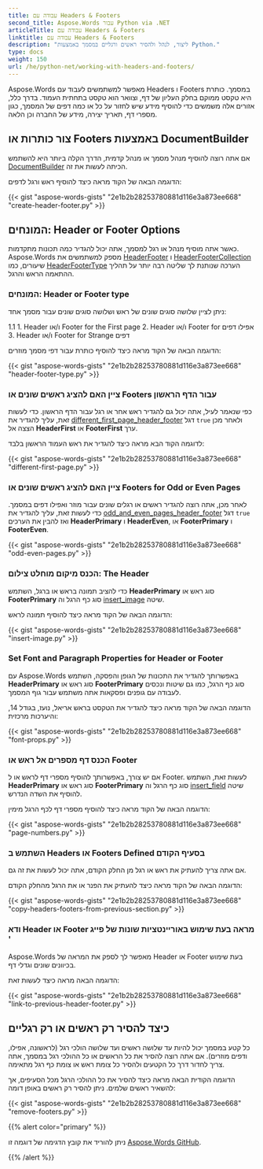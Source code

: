```yaml
---
title: עבודה עם Headers & Footers
second_title: Aspose.Words עבור Python via .NET
articleTitle: עבודה עם Headers & Footers
linktitle: עבודה עם Headers & Footers
description: "ליצור, לנהל ולהסיר ראשים ורגליים במסמך באמצעות Python."
type: docs
weight: 150
url: /he/python-net/working-with-headers-and-footers/
---
```


Aspose.Words מאפשר למשתמשים לעבוד עם Headers ו Footers במסמך. כותרת היא טקסט ממוקם בחלק העליון של דף, וצוואר הוא טקסט בתחתית העמוד. בדרך כלל, אזורים אלה משמשים כדי להוסיף מידע שיש לחזור על כל או כמה דפים של המסמך, כגון מספרי דף, תאריך יצירה, מידע של החברה וכן הלאה.

## צור כותרות או Footers באמצעות DocumentBuilder

אם אתה רוצה להוסיף מנהל מסמך או מנהל קדמית, הדרך הקלה ביותר היא להשתמש [DocumentBuilder](https://reference.aspose.com/words/python-net/aspose.words/documentbuilder/) הכיתה לעשות את זה.

הדוגמה הבאה של הקוד מראה כיצד להוסיף ראש ורגל לדפים:

{{< gist "aspose-words-gists" "2e1b2b28253780881d116e3a873ee668" "create-header-footer.py" >}}

## המונחים: Header or Footer Options

כאשר אתה מוסיף מנהל או רגל למסמך, אתה יכול להגדיר כמה תכונות מתקדמות. Aspose.Words מספק למשתמשים את [HeaderFooter](https://reference.aspose.com/words/python-net/aspose.words/headerfooter/) ו [HeaderFooterCollection](https://reference.aspose.com/words/python-net/aspose.words/headerfootercollection/) שיעורים, כמו [HeaderFooterType](https://reference.aspose.com/words/python-net/aspose.words/headerfootertype/) הערכה שנותנת לך שליטה רבה יותר על תהליך ההתאמה הראש והרגל.

### המונחים: Header or Footer type

ניתן לציין שלושה סוגים שונים של ראש ושלושה סוגים שונים עבור מסמך אחד:

1.1 1. Header ו/או Footer for the First page
2. Header ו/או Footer for אפילו דפים
3. Header ו/או Footer for Strange דפים

הדוגמה הבאה של הקוד מראה כיצד להוסיף כותרת עבור דפי מסמך מוזרים:

{{< gist "aspose-words-gists" "2e1b2b28253780881d116e3a873ee668" "header-footer-type.py" >}}

### ציין האם להציג ראשים שונים או Footers עבור הדף הראשון

כפי שנאמר לעיל, אתה יכול גם להגדיר ראש אחר או רגל עבור הדף הראשון. כדי לעשות זאת, עליך להגדיר את [different_first_page_header_footer](https://reference.aspose.com/words/python-net/aspose.words/pagesetup/different_first_page_header_footer/) דגל `true` ולאחר מכן הצצה אל **HeaderFirst** או **FooterFirst** ערך.

לדוגמה הקוד הבא מראה כיצד להגדיר את ראש העמוד הראשון בלבד:

{{< gist "aspose-words-gists" "2e1b2b28253780881d116e3a873ee668" "different-first-page.py" >}}

### ציין האם להציג ראשים שונים או Footers for Odd or Even Pages

 לאחר מכן, אתה רוצה להגדיר ראשים או רגלים שונים עבור מוזר ואפילו דפים במסמך. כדי לעשות זאת, עליך להגדיר את [odd_and_even_pages_header_footer](https://reference.aspose.com/words/python-net/aspose.words/pagesetup/odd_and_even_pages_header_footer/) דגל `true` ואז להבין את הערכים **HeaderPrimary** ו **HeaderEven**, או **FooterPrimary** ו **FooterEven**.

{{< gist "aspose-words-gists" "2e1b2b28253780881d116e3a873ee668" "odd-even-pages.py" >}}

### הכנס מיקום מוחלט צילום: The Header

כדי להציב תמונה בראש או ברגל, השתמש **HeaderPrimary** סוג ראש או **FooterPrimary** סוג כף הרגל וה [insert_image](https://reference.aspose.com/words/python-net/aspose.words/documentbuilder/insert_image/) שיטה.

הדוגמה הבאה של הקוד מראה כיצד להוסיף תמונה לראש:

{{< gist "aspose-words-gists" "2e1b2b28253780881d116e3a873ee668" "insert-image.py" >}}

### Set Font and Paragraph Properties for Header or Footer

עם Aspose.Words באפשרותך להגדיר את התכונות של הגופן והפסקה, השתמש **HeaderPrimary** סוג ראש או **FooterPrimary** סוג כף הרגל, כמו גם שיטות ונכסים לעבודה עם גופנים ופסקאות אתה משתמש עבור גוף המסמך.

הדוגמה הבאה של הקוד מראה כיצד להגדיר את הטקסט בראש אריאל, נועז, בגודל 14, והיערכות מרכזית:

{{< gist "aspose-words-gists" "2e1b2b28253780881d116e3a873ee668" "font-props.py" >}}

### הכנס דף מספרים אל ראש או Footer

אם יש צורך, באפשרותך להוסיף מספרי דף לראש או ל Footer. לעשות זאת, השתמש **HeaderPrimary** סוג ראש או **FooterPrimary** סוג כף הרגל וה [insert_field](https://reference.aspose.com/words/python-net/aspose.words/documentbuilder/insert_field/) שיטה להוסיף את השדה הנדרש.

הדוגמה הבאה של הקוד מראה כיצד להוסיף מספרי דף לכף הרגל מימין:

{{< gist "aspose-words-gists" "2e1b2b28253780881d116e3a873ee668" "page-numbers.py" >}}

### השתמש ב Headers או Footers Defined בסעיף הקודם

אם אתה צריך להעתיק את ראש או רגל מן החלק הקודם, אתה יכול לעשות את זה גם.

הדוגמה הבאה של הקוד מראה כיצד להעתיק את הפנר או את הרגל מהחלק הקודם:

{{< gist "aspose-words-gists" "2e1b2b28253780881d116e3a873ee668" "copy-headers-footers-from-previous-section.py" >}}

### ודא Header או Footer מראה בעת שימוש באוריינטציות שונות של פייג '

Aspose.Words מאפשר לך לספק את המראה של Header או Footer בעת שימוש בכיוונים שונים וגדלי דף.

הדוגמה הבאה מראה כיצד לעשות זאת:

{{< gist "aspose-words-gists" "2e1b2b28253780881d116e3a873ee668" "link-to-previous-header-footer.py" >}}

## כיצד להסיר רק ראשים או רק רגליים

כל קטע במסמך יכול להיות עד שלושה ראשים ועד שלושה הולכי רגל (לראשונה, אפילו, ודפים מוזרים). אם אתה רוצה להסיר את כל הראשים או כל ההולכי רגל במסמך, אתה צריך לחדור דרך כל הקטעים ולהסיר כל צומת ראש או צומת כף רגל מתאימה.

הדוגמה הקודית הבאה מראה כיצד להסיר את כל ההולכי הרגל מכל הסעיפים, אך להשאיר ראשים שלמים. ניתן להסיר רק ראשים באופן דומה:

{{< gist "aspose-words-gists" "2e1b2b28253780881d116e3a873ee668" "remove-footers.py" >}}

{{% alert color="primary" %}}

ניתן להוריד את קובץ הדגימה של דוגמה זו [Aspose.Words GitHub](https://github.com/aspose-words/Aspose.Words-for-Python-via-.NET/blob/master/Examples/Data/Header%20and%20footer%20types.docx).

{{% /alert %}}